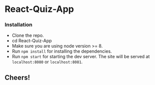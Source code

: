 # React-Quiz-App

### Installation

- Clone the repo.
- cd React-Quiz-App
- Make sure you are using node version >= 8.
- Run `npm install` for installing the dependencies.
- Run `npm start` for starting the dev server. The site will be served at `localhost:8080` or `localhost:8081`.

## Cheers!

